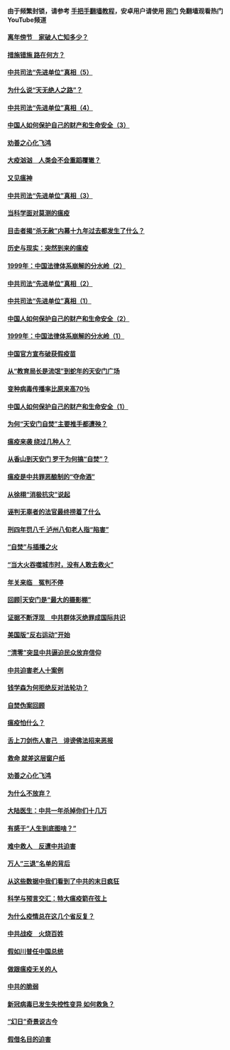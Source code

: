 #### 由于频繁封锁，请参考 [手把手翻墙教程](https://github.com/gfw-breaker/guides/wiki/)，安卓用户请使用 [网门](https://github.com/gfw-breaker/nogfw/blob/master/dl.md?t=02150400) 免翻墙观看热门YouTube频道 

#### [离年傍节　家破人亡知多少？](../pages/19/420563.md?t=02150400) 

#### [措施错施  路在何方？](../pages/19/420076.md?t=02150400) 

#### [中共司法“先进单位”真相（5）](../pages/19/419453.md?t=02150400) 

#### [为什么说“天无绝人之路”？](../pages/19/419618.md?t=02150400) 

#### [中共司法“先进单位”真相（4）](../pages/19/419452.md?t=02150400) 

#### [中国人如何保护自己的财产和生命安全（3）](../pages/19/419405.md?t=02150400) 

#### [劝善之心化飞鸿](../pages/19/418758.md?t=02150400) 

#### [大疫汹汹　人类会不会重蹈覆辙？](../pages/19/419691.md?t=02150400) 

#### [又见瘟神](../pages/19/419225.md?t=02150400) 

#### [中共司法“先进单位”真相（3）](../pages/19/419451.md?t=02150400) 

#### [当科学面对莫测的瘟疫](../pages/19/419625.md?t=02150400) 

#### [目击者揭“杀无赦”内幕十九年过去都发生了什么？](../pages/19/419617.md?t=02150400) 

#### [历史与现实：突然到来的瘟疫](../pages/19/419619.md?t=02150400) 

#### [1999年：中国法律体系崩解的分水岭（2）](../pages/19/419455.md?t=02150400) 

#### [中共司法“先进单位”真相（2）](../pages/19/419450.md?t=02150400) 

#### [中共司法“先进单位”真相（1）](../pages/19/419449.md?t=02150400) 

#### [中国人如何保护自己的财产和生命安全（2）](../pages/19/419404.md?t=02150400) 

#### [1999年：中国法律体系崩解的分水岭（1）](../pages/19/419454.md?t=02150400) 

#### [中国官方宣布破获假疫苗](../pages/19/419504.md?t=02150400) 

#### [从“教育局长是流氓”到蛇年的天安门广场](../pages/19/419470.md?t=02150400) 

#### [变种病毒传播率比原来高70％](../pages/19/419456.md?t=02150400) 

#### [中国人如何保护自己的财产和生命安全（1）](../pages/19/419403.md?t=02150400) 

#### [为何“天安门自焚”主要推手都遭殃？](../pages/19/419348.md?t=02150400) 

#### [瘟疫来袭 绕过几种人？](../pages/19/419349.md?t=02150400) 

#### [从香山到天安门 罗干为何搞“自焚”？](../pages/19/419270.md?t=02150400) 

#### [瘟疫是中共罪恶酿制的“夺命酒”](../pages/19/419223.md?t=02150400) 

#### [从徐栩“消极抗灾”说起](../pages/19/419224.md?t=02150400) 

#### [诬判无辜者的法官最终捞着了什么](../pages/19/419268.md?t=02150400) 

#### [刑四年罚八千 泸州八旬老人指“陷害”](../pages/19/419232.md?t=02150400) 

#### [“自焚”与插播之火](../pages/19/419226.md?t=02150400) 

#### [“当大火吞噬城市时，没有人敢去救火”](../pages/19/419077.md?t=02150400) 

#### [年关来临　冤判不停](../pages/19/419093.md?t=02150400) 

#### [回顾|天安门是“最大的摄影棚”](../pages/19/380866.md?t=02150400) 

#### [证据不断浮现　中共群体灭绝罪成国际共识](../pages/19/419031.md?t=02150400) 

#### [美国版“反右运动”开始](../pages/19/419030.md?t=02150400) 

#### [“清零”突显中共逼迫民众放弃信仰](../pages/19/418995.md?t=02150400) 

#### [中共迫害老人十案例](../pages/19/418831.md?t=02150400) 

#### [钱学森为何拒绝反对法轮功？](../pages/19/418905.md?t=02150400) 

#### [自焚伪案回顾](../pages/19/418799.md?t=02150400) 

#### [瘟疫怕什么？](../pages/19/418800.md?t=02150400) 

#### [舌上刀剑伤人害己　诽谤佛法招来恶报](../pages/19/418731.md?t=02150400) 

#### [救命 就差这层窗户纸](../pages/19/418706.md?t=02150400) 

#### [劝善之心化飞鸿](../pages/19/416766.md?t=02150400) 

#### [为什么不放弃？](../pages/19/418691.md?t=02150400) 

#### [大陆医生：中共一年杀掉你们十几万](../pages/19/418670.md?t=02150400) 

#### [有感于“人生到底图啥？”](../pages/19/418624.md?t=02150400) 

#### [难中救人　反遭中共迫害](../pages/19/418414.md?t=02150400) 

#### [万人“三退”名单的背后](../pages/19/418505.md?t=02150400) 

#### [从这些数据中我们看到了中共的末日疯狂](../pages/19/418420.md?t=02150400) 

#### [科学与预言交汇：特大瘟疫箭在弦上](../pages/19/418266.md?t=02150400) 

#### [为什么疫情总在这几个省反复？](../pages/19/418219.md?t=02150400) 

#### [中共战疫　火烧百姓](../pages/19/418220.md?t=02150400) 

#### [假如川普任中国总统](../pages/19/418174.md?t=02150400) 

#### [做跟瘟疫无关的人](../pages/19/418171.md?t=02150400) 

#### [中共的脆弱](../pages/19/418196.md?t=02150400) 

#### [新冠病毒已发生失控性变异 如何救急？](../pages/19/418032.md?t=02150400) 

#### [“幻日”奇景说古今](../pages/19/418033.md?t=02150400) 

#### [假借名目的迫害](../pages/19/418055.md?t=02150400) 


